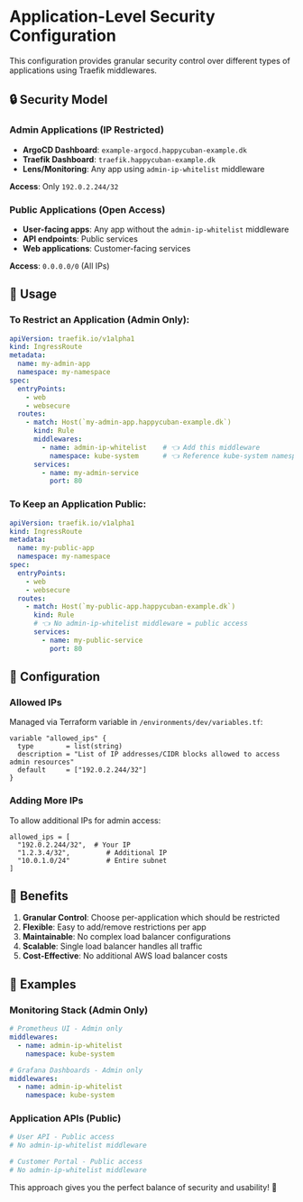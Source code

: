 # Application-Level Security Configuration

This configuration provides granular security control over different types of applications using Traefik middlewares.

## 🔒 Security Model

### **Admin Applications (IP Restricted)**
- **ArgoCD Dashboard**: `example-argocd.happycuban-example.dk`
- **Traefik Dashboard**: `traefik.happycuban-example.dk`
- **Lens/Monitoring**: Any app using `admin-ip-whitelist` middleware

**Access**: Only `192.0.2.244/32`

### **Public Applications (Open Access)**
- **User-facing apps**: Any app without the `admin-ip-whitelist` middleware
- **API endpoints**: Public services
- **Web applications**: Customer-facing services

**Access**: `0.0.0.0/0` (All IPs)

## 🚀 Usage

### **To Restrict an Application (Admin Only):**

```yaml
apiVersion: traefik.io/v1alpha1
kind: IngressRoute
metadata:
  name: my-admin-app
  namespace: my-namespace
spec:
  entryPoints:
    - web
    - websecure
  routes:
    - match: Host(`my-admin-app.happycuban-example.dk`)
      kind: Rule
      middlewares:
        - name: admin-ip-whitelist    # 👈 Add this middleware
          namespace: kube-system      # 👈 Reference kube-system namespace
      services:
        - name: my-admin-service
          port: 80
```

### **To Keep an Application Public:**

```yaml
apiVersion: traefik.io/v1alpha1
kind: IngressRoute
metadata:
  name: my-public-app
  namespace: my-namespace
spec:
  entryPoints:
    - web
    - websecure
  routes:
    - match: Host(`my-public-app.happycuban-example.dk`)
      kind: Rule
      # 👈 No admin-ip-whitelist middleware = public access
      services:
        - name: my-public-service
          port: 80
```

## 🔧 Configuration

### **Allowed IPs**
Managed via Terraform variable in `/environments/dev/variables.tf`:

```hcl
variable "allowed_ips" {
  type        = list(string)
  description = "List of IP addresses/CIDR blocks allowed to access admin resources"
  default     = ["192.0.2.244/32"]
}
```

### **Adding More IPs**
To allow additional IPs for admin access:

```hcl
allowed_ips = [
  "192.0.2.244/32",  # Your IP
  "1.2.3.4/32",         # Additional IP
  "10.0.1.0/24"         # Entire subnet
]
```

## 🎯 Benefits

1. **Granular Control**: Choose per-application which should be restricted
2. **Flexible**: Easy to add/remove restrictions per app
3. **Maintainable**: No complex load balancer configurations
4. **Scalable**: Single load balancer handles all traffic
5. **Cost-Effective**: No additional AWS load balancer costs

## 📝 Examples

### **Monitoring Stack (Admin Only)**
```yaml
# Prometheus UI - Admin only
middlewares:
  - name: admin-ip-whitelist
    namespace: kube-system

# Grafana Dashboards - Admin only  
middlewares:
  - name: admin-ip-whitelist
    namespace: kube-system
```

### **Application APIs (Public)**
```yaml
# User API - Public access
# No admin-ip-whitelist middleware

# Customer Portal - Public access
# No admin-ip-whitelist middleware
```

This approach gives you the perfect balance of security and usability! 🎯